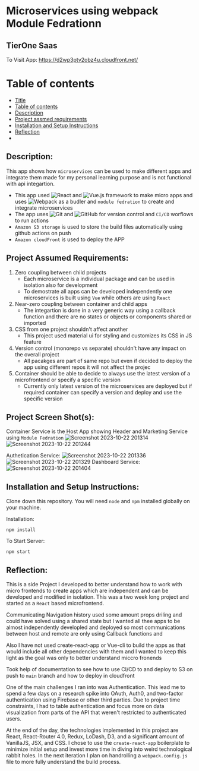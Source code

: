 # Microservices using webpack Module Fedrationn


## TierOne Saas 
To Visit App:
https://d2wp3ptv2obz4u.cloudfront.net/ 
# Table of contents
- [Title](#markdown-badges)
- [Table of contents](#table-of-contents)
- [Description](#Description)
- [Project assmed requirements](#project-assumed-requirements)
- [Installation and Setup Instructions](#installation-and-setup-instruction)
- [Reflection](#Reflection)
- 
## Description:
This app shows how `microservices` can be used to make different apps and integrate them made for my personal  learning purpose and is not functional with api integartion.
* This app used ![React](https://img.shields.io/badge/react-%2320232a.svg?style=for-the-badge&logo=react&logoColor=%2361DAFB)  and ![Vue.js](https://img.shields.io/badge/vue.js-%2335495e.svg?style=for-the-badge&logo=vuedotjs&logoColor=%234FC08D) framework to make micro apps and uses ![Webpack](https://img.shields.io/badge/webpack-%238DD6F9.svg?style=for-the-badge&logo=webpack&logoColor=black)   as a budler and `module fedration` to create and integrate microservices
* The app uses ![Git](https://img.shields.io/badge/git-%23F05033.svg?style=for-the-badge&logo=git&logoColor=white) and ![GitHub](https://img.shields.io/badge/github-%23121011.svg?style=for-the-badge&logo=github&logoColor=white) for version control and `CI/CD` worflows to run actions
* `Amazon S3 storage` is used to store the build files automatically using github actions on push
* `Amazon cloudFront` is used to deploy the APP

## Project Assumed Requirements:
1. Zero coupling between child projects
   - Each microservice is a individual package and can be used in isolation also for development
   -  To demostrate all apps can be developed independently one microservices  is built using `Vue` while others are using `React`
2. Near-zero coupling between container and child apps
   - The integartion is done in a very generic way using a callback function and there are no states or objects or components shared or imported
3. CSS from one project shouldn't affect another
   - This project used material ui for styling and customizes its CSS in JS feature  
4. Version control (monorepo vs separate) shouldn't have any impact on the overall project
   - All pacakges are part of same repo but even if decided to deploy the app using different repos it will not affect the projec
5. Container should be able to decide to always use the latest version of a microfrontend or specify a specific version
    - Currently only latest version of the microservices are deployed  but if required container can specify a version and deploy and use the specific version 


## Project Screen Shot(s):
Container Service is the Host App showing Header and Marketing Service using `Module Fedration`
![Screenshot 2023-10-22 201314](https://github.com/legendvi/module_fedration_tierOneSaas/assets/41253273/5e6dcb2b-ec49-476b-a95d-a3f32f41efdc)
![Screenshot 2023-10-22 201244](https://github.com/legendvi/module_fedration_tierOneSaas/assets/41253273/525b8084-26e2-4bf6-8c0d-2ca4dc012d5b)

Authetication Service:
![Screenshot 2023-10-22 201336](https://github.com/legendvi/module_fedration_tierOneSaas/assets/41253273/5e9f551d-ce22-4a07-9bf7-faf535b1db7e)
![Screenshot 2023-10-22 201329](https://github.com/legendvi/module_fedration_tierOneSaas/assets/41253273/dffd7ea4-8734-4526-bce3-6dba119557b9)
Dashboard Service:
![Screenshot 2023-10-22 201404](https://github.com/legendvi/module_fedration_tierOneSaas/assets/41253273/585bd5ef-6e4a-4360-ad63-11059c69ff7f)

## Installation and Setup Instructions:
  
Clone down this repository. You will need `node` and `npm` installed globally on your machine.  

Installation:

`npm install`  

To Start Server:

`npm start`  

## Reflection:

This is a side Project I developed to better understand how to work with micro frontends to create apps which are independent and can be developed and modified in isolation.
This was a two week long project and started as a  `React` based microfrontend.

Communicating Navigation history  used some amount props driling and could have solved using a shared state but I wanted all thee apps to be almost independently developled and deployed so most communications between host and remote are only using Callback functions and

Also I have not used create-react-app or Vue-cli to build the apps as that would include all other dependencies with them and I wanted to keep this light as the goal was only to better understand miccro fronends

Took help of documentation to see how to use CI/CD to and deploy to S3 on push to `main` branch and how to deploy in cloudfront

 
One of the main challenges I ran into was Authentication. This lead me to spend a few days on a research spike into OAuth, Auth0, and two-factor authentication using Firebase or other third parties. Due to project time constraints, I had to table authentication and focus more on data visualization from parts of the API that weren't restricted to authenticated users.

At the end of the day, the technologies implemented in this project are React, React-Router 4.0, Redux, LoDash, D3, and a significant amount of VanillaJS, JSX, and CSS. I chose to use the `create-react-app` boilerplate to minimize initial setup and invest more time in diving into weird technological rabbit holes. In the next iteration I plan on handrolling a `webpack.config.js` file to more fully understand the build process.
